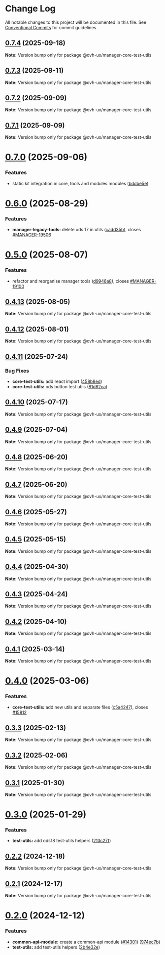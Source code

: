 # Change Log

All notable changes to this project will be documented in this file.
See [Conventional Commits](https://conventionalcommits.org) for commit guidelines.

## [0.7.4](https://github.com/ovh/manager/compare/@ovh-ux/manager-core-test-utils@0.7.3...@ovh-ux/manager-core-test-utils@0.7.4) (2025-09-18)

**Note:** Version bump only for package @ovh-ux/manager-core-test-utils





## [0.7.3](https://github.com/ovh/manager/compare/@ovh-ux/manager-core-test-utils@0.7.2...@ovh-ux/manager-core-test-utils@0.7.3) (2025-09-11)

**Note:** Version bump only for package @ovh-ux/manager-core-test-utils





## [0.7.2](https://github.com/ovh/manager/compare/@ovh-ux/manager-core-test-utils@0.7.1...@ovh-ux/manager-core-test-utils@0.7.2) (2025-09-09)

**Note:** Version bump only for package @ovh-ux/manager-core-test-utils





## [0.7.1](https://github.com/ovh/manager/compare/@ovh-ux/manager-core-test-utils@0.7.0...@ovh-ux/manager-core-test-utils@0.7.1) (2025-09-09)

**Note:** Version bump only for package @ovh-ux/manager-core-test-utils





# [0.7.0](https://github.com/ovh/manager/compare/@ovh-ux/manager-core-test-utils@0.6.0...@ovh-ux/manager-core-test-utils@0.7.0) (2025-09-06)


### Features

* static kit integration in core, tools and modules modules ([bddbe5e](https://github.com/ovh/manager/commit/bddbe5e07453c8a657f2ca216d48d1f6f2bc0ca5))





# [0.6.0](https://github.com/ovh/manager/compare/@ovh-ux/manager-core-test-utils@0.5.0...@ovh-ux/manager-core-test-utils@0.6.0) (2025-08-29)


### Features

* **manager-legacy-tools:** delete ods 17 in utils ([cadd35b](https://github.com/ovh/manager/commit/cadd35b40256219e6b59c9b2cf8549821069d068)), closes [#MANAGER-19506](https://github.com/ovh/manager/issues/MANAGER-19506)





# [0.5.0](https://github.com/ovh/manager/compare/@ovh-ux/manager-core-test-utils@0.4.13...@ovh-ux/manager-core-test-utils@0.5.0) (2025-08-07)


### Features

* refactor and reorganise manager tools ([d9948a8](https://github.com/ovh/manager/commit/d9948a8340a727bf77d8e5156647d6de47b4e227)), closes [#MANAGER-19100](https://github.com/ovh/manager/issues/MANAGER-19100)





## [0.4.13](https://github.com/ovh/manager/compare/@ovh-ux/manager-core-test-utils@0.4.12...@ovh-ux/manager-core-test-utils@0.4.13) (2025-08-05)

**Note:** Version bump only for package @ovh-ux/manager-core-test-utils





## [0.4.12](https://github.com/ovh/manager/compare/@ovh-ux/manager-core-test-utils@0.4.11...@ovh-ux/manager-core-test-utils@0.4.12) (2025-08-01)

**Note:** Version bump only for package @ovh-ux/manager-core-test-utils





## [0.4.11](https://github.com/ovh/manager/compare/@ovh-ux/manager-core-test-utils@0.4.10...@ovh-ux/manager-core-test-utils@0.4.11) (2025-07-24)


### Bug Fixes

* **core-test-utils:** add react import ([458b8ed](https://github.com/ovh/manager/commit/458b8ed7537252382f362c8b7757be8294993279))
* **core-test-utils:** ods button test utils ([81d82ca](https://github.com/ovh/manager/commit/81d82ca97c6a07e9cecd9f721e7f384a1b04606d))





## [0.4.10](https://github.com/ovh/manager/compare/@ovh-ux/manager-core-test-utils@0.4.9...@ovh-ux/manager-core-test-utils@0.4.10) (2025-07-17)

**Note:** Version bump only for package @ovh-ux/manager-core-test-utils





## [0.4.9](https://github.com/ovh/manager/compare/@ovh-ux/manager-core-test-utils@0.4.8...@ovh-ux/manager-core-test-utils@0.4.9) (2025-07-04)

**Note:** Version bump only for package @ovh-ux/manager-core-test-utils





## [0.4.8](https://github.com/ovh/manager/compare/@ovh-ux/manager-core-test-utils@0.4.7...@ovh-ux/manager-core-test-utils@0.4.8) (2025-06-20)

**Note:** Version bump only for package @ovh-ux/manager-core-test-utils





## [0.4.7](https://github.com/ovh/manager/compare/@ovh-ux/manager-core-test-utils@0.4.6...@ovh-ux/manager-core-test-utils@0.4.7) (2025-06-20)

**Note:** Version bump only for package @ovh-ux/manager-core-test-utils





## [0.4.6](https://github.com/ovh/manager/compare/@ovh-ux/manager-core-test-utils@0.4.5...@ovh-ux/manager-core-test-utils@0.4.6) (2025-05-27)

**Note:** Version bump only for package @ovh-ux/manager-core-test-utils





## [0.4.5](https://github.com/ovh/manager/compare/@ovh-ux/manager-core-test-utils@0.4.4...@ovh-ux/manager-core-test-utils@0.4.5) (2025-05-15)

**Note:** Version bump only for package @ovh-ux/manager-core-test-utils





## [0.4.4](https://github.com/ovh/manager/compare/@ovh-ux/manager-core-test-utils@0.4.3...@ovh-ux/manager-core-test-utils@0.4.4) (2025-04-30)

**Note:** Version bump only for package @ovh-ux/manager-core-test-utils





## [0.4.3](https://github.com/ovh/manager/compare/@ovh-ux/manager-core-test-utils@0.4.2...@ovh-ux/manager-core-test-utils@0.4.3) (2025-04-24)

**Note:** Version bump only for package @ovh-ux/manager-core-test-utils





## [0.4.2](https://github.com/ovh/manager/compare/@ovh-ux/manager-core-test-utils@0.4.1...@ovh-ux/manager-core-test-utils@0.4.2) (2025-04-10)

**Note:** Version bump only for package @ovh-ux/manager-core-test-utils





## [0.4.1](https://github.com/ovh/manager/compare/@ovh-ux/manager-core-test-utils@0.4.0...@ovh-ux/manager-core-test-utils@0.4.1) (2025-03-14)

**Note:** Version bump only for package @ovh-ux/manager-core-test-utils





# [0.4.0](https://github.com/ovh/manager/compare/@ovh-ux/manager-core-test-utils@0.3.3...@ovh-ux/manager-core-test-utils@0.4.0) (2025-03-06)


### Features

* **core-test-utils:** add new utils and separate files ([c5a4247](https://github.com/ovh/manager/commit/c5a4247940f16aba332962686fdcb7e4ad21ff73)), closes [#15812](https://github.com/ovh/manager/issues/15812)





## [0.3.3](https://github.com/ovh/manager/compare/@ovh-ux/manager-core-test-utils@0.3.2...@ovh-ux/manager-core-test-utils@0.3.3) (2025-02-13)

**Note:** Version bump only for package @ovh-ux/manager-core-test-utils





## [0.3.2](https://github.com/ovh/manager/compare/@ovh-ux/manager-core-test-utils@0.3.1...@ovh-ux/manager-core-test-utils@0.3.2) (2025-02-06)

**Note:** Version bump only for package @ovh-ux/manager-core-test-utils





## [0.3.1](https://github.com/ovh/manager/compare/@ovh-ux/manager-core-test-utils@0.3.0...@ovh-ux/manager-core-test-utils@0.3.1) (2025-01-30)

**Note:** Version bump only for package @ovh-ux/manager-core-test-utils





# [0.3.0](https://github.com/ovh/manager/compare/@ovh-ux/manager-core-test-utils@0.2.2...@ovh-ux/manager-core-test-utils@0.3.0) (2025-01-29)


### Features

* **test-utils:** add ods18 test-utils helpers ([213c27f](https://github.com/ovh/manager/commit/213c27f9a96d59b7445a3bfc92f6af2ff7aad8b1))





## [0.2.2](https://github.com/ovh/manager/compare/@ovh-ux/manager-core-test-utils@0.2.1...@ovh-ux/manager-core-test-utils@0.2.2) (2024-12-18)

**Note:** Version bump only for package @ovh-ux/manager-core-test-utils





## [0.2.1](https://github.com/ovh/manager/compare/@ovh-ux/manager-core-test-utils@0.2.0...@ovh-ux/manager-core-test-utils@0.2.1) (2024-12-17)

**Note:** Version bump only for package @ovh-ux/manager-core-test-utils





# [0.2.0](https://github.com/ovh/manager/compare/@ovh-ux/manager-core-test-utils@0.1.0...@ovh-ux/manager-core-test-utils@0.2.0) (2024-12-12)


### Features

* **common-api-module:** create a common-api module ([#14301](https://github.com/ovh/manager/issues/14301)) ([974ec7b](https://github.com/ovh/manager/commit/974ec7bdef0017024793a4a1e2402fdaa8771d8b))
* **test-utils:** add test-utils helpers ([2b4e32e](https://github.com/ovh/manager/commit/2b4e32ed4111830e440d054a8d45da227ea4581b))
